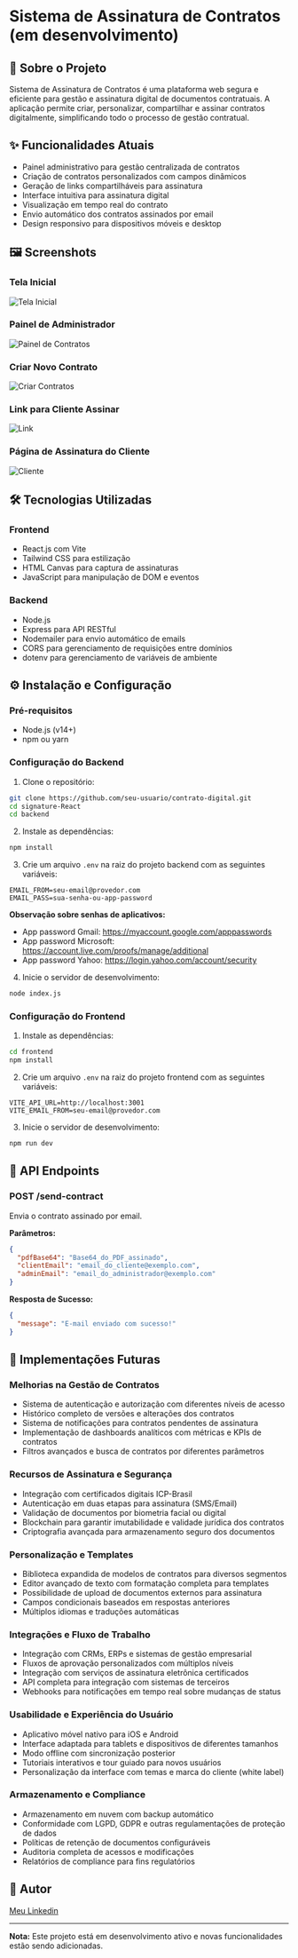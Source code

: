 # Sistema de Assinatura de Contratos (em desenvolvimento)

## 📝 Sobre o Projeto

Sistema de Assinatura de Contratos é uma plataforma web segura e eficiente para gestão e assinatura digital de documentos contratuais. A aplicação permite criar, personalizar, compartilhar e assinar contratos digitalmente, simplificando todo o processo de gestão contratual.

## ✨ Funcionalidades Atuais

- Painel administrativo para gestão centralizada de contratos
- Criação de contratos personalizados com campos dinâmicos
- Geração de links compartilháveis para assinatura
- Interface intuitiva para assinatura digital
- Visualização em tempo real do contrato
- Envio automático dos contratos assinados por email
- Design responsivo para dispositivos móveis e desktop

## 🖼️ Screenshots

### Tela Inicial

![Tela Inicial](./assets/Home.png)

### Painel de Administrador

![Painel de Contratos](./assets/Panel.png)

### Criar Novo Contrato

![Criar Contratos](./assets/CreateContract.png)

### Link para Cliente Assinar

![Link](./assets/Contract.png)

### Página de Assinatura do Cliente

![Cliente](./assets/Client.png)

## 🛠️ Tecnologias Utilizadas

### Frontend

- React.js com Vite
- Tailwind CSS para estilização
- HTML Canvas para captura de assinaturas
- JavaScript para manipulação de DOM e eventos

### Backend

- Node.js
- Express para API RESTful
- Nodemailer para envio automático de emails
- CORS para gerenciamento de requisições entre domínios
- dotenv para gerenciamento de variáveis de ambiente

## ⚙️ Instalação e Configuração

### Pré-requisitos

- Node.js (v14+)
- npm ou yarn

### Configuração do Backend

1. Clone o repositório:

```bash
git clone https://github.com/seu-usuario/contrato-digital.git
cd signature-React
cd backend
```

2. Instale as dependências:

```bash
npm install
```

3. Crie um arquivo `.env` na raiz do projeto backend com as seguintes variáveis:

```
EMAIL_FROM=seu-email@provedor.com
EMAIL_PASS=sua-senha-ou-app-password
```

**Observação sobre senhas de aplicativos:**

- App password Gmail: https://myaccount.google.com/apppasswords
- App password Microsoft: https://account.live.com/proofs/manage/additional
- App password Yahoo: https://login.yahoo.com/account/security

4. Inicie o servidor de desenvolvimento:

```bash
node index.js
```

### Configuração do Frontend

1. Instale as dependências:

```bash
cd frontend
npm install
```

2. Crie um arquivo `.env` na raiz do projeto frontend com as seguintes variáveis:

```
VITE_API_URL=http://localhost:3001
VITE_EMAIL_FROM=seu-email@provedor.com
```

3. Inicie o servidor de desenvolvimento:

```bash
npm run dev
```

## 🔌 API Endpoints

### POST /send-contract

Envia o contrato assinado por email.

**Parâmetros:**

```json
{
  "pdfBase64": "Base64_do_PDF_assinado",
  "clientEmail": "email_do_cliente@exemplo.com",
  "adminEmail": "email_do_administrador@exemplo.com"
}
```

**Resposta de Sucesso:**

```json
{
  "message": "E-mail enviado com sucesso!"
}
```

## 🚀 Implementações Futuras

### Melhorias na Gestão de Contratos

- Sistema de autenticação e autorização com diferentes níveis de acesso
- Histórico completo de versões e alterações dos contratos
- Sistema de notificações para contratos pendentes de assinatura
- Implementação de dashboards analíticos com métricas e KPIs de contratos
- Filtros avançados e busca de contratos por diferentes parâmetros

### Recursos de Assinatura e Segurança

- Integração com certificados digitais ICP-Brasil
- Autenticação em duas etapas para assinatura (SMS/Email)
- Validação de documentos por biometria facial ou digital
- Blockchain para garantir imutabilidade e validade jurídica dos contratos
- Criptografia avançada para armazenamento seguro dos documentos

### Personalização e Templates

- Biblioteca expandida de modelos de contratos para diversos segmentos
- Editor avançado de texto com formatação completa para templates
- Possibilidade de upload de documentos externos para assinatura
- Campos condicionais baseados em respostas anteriores
- Múltiplos idiomas e traduções automáticas

### Integrações e Fluxo de Trabalho

- Integração com CRMs, ERPs e sistemas de gestão empresarial
- Fluxos de aprovação personalizados com múltiplos níveis
- Integração com serviços de assinatura eletrônica certificados
- API completa para integração com sistemas de terceiros
- Webhooks para notificações em tempo real sobre mudanças de status

### Usabilidade e Experiência do Usuário

- Aplicativo móvel nativo para iOS e Android
- Interface adaptada para tablets e dispositivos de diferentes tamanhos
- Modo offline com sincronização posterior
- Tutoriais interativos e tour guiado para novos usuários
- Personalização da interface com temas e marca do cliente (white label)

### Armazenamento e Compliance

- Armazenamento em nuvem com backup automático
- Conformidade com LGPD, GDPR e outras regulamentações de proteção de dados
- Políticas de retenção de documentos configuráveis
- Auditoria completa de acessos e modificações
- Relatórios de compliance para fins regulatórios

## 👤 Autor

[Meu Linkedin](https://www.linkedin.com/in/dionathagoulart/)

---

**Nota:** Este projeto está em desenvolvimento ativo e novas funcionalidades estão sendo adicionadas.
